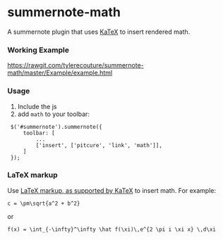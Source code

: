 # summernote-math
A summernote plugin that uses [KaTeX](https://khan.github.io/KaTeX/) to insert rendered math.  

### Working Example

https://rawgit.com/tylerecouture/summernote-math/master/Example/example.html

### Usage

1. Include the js
2. add `math` to your toolbar:
```
 $('#summernote').summernote({
     toolbar: [
         ...
         ['insert', ['pitcure', 'link', 'math']],
     ]
 });
```

### LaTeX markup
Use [LaTeX markup, as supported by KaTeX](https://khan.github.io/KaTeX/function-support.html) to insert math. For example:

`c = \pm\sqrt{a^2 + b^2}`

or

`f(x) = \int_{-\infty}^\infty
     \hat f(\xi)\,e^{2 \pi i \xi x}
     \,d\xi`
